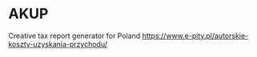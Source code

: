 # AKUP

Creative tax report generator for Poland
https://www.e-pity.pl/autorskie-koszty-uzyskania-przychodu/
